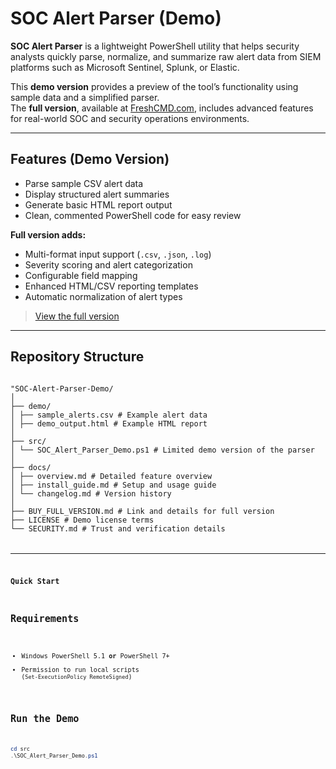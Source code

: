 # SOC Alert Parser (Demo)

**SOC Alert Parser** is a lightweight PowerShell utility that helps security analysts quickly parse, normalize, and summarize raw alert data from SIEM platforms such as Microsoft Sentinel, Splunk, or Elastic.

This **demo version** provides a preview of the tool’s functionality using sample data and a simplified parser.  
The **full version**, available at [FreshCMD.com](https://freshcmd.com), includes advanced features for real-world SOC and security operations environments.

---

## Features (Demo Version)

- Parse sample CSV alert data  
- Display structured alert summaries  
- Generate basic HTML report output  
- Clean, commented PowerShell code for easy review  

**Full version adds:**
- Multi-format input support (`.csv`, `.json`, `.log`)  
- Severity scoring and alert categorization  
- Configurable field mapping  
- Enhanced HTML/CSV reporting templates  
- Automatic normalization of alert types  

> [View the full version](https://freshcmd.com/products/soc-alert-parser)

---

## Repository Structure

<code> 
"SOC-Alert-Parser-Demo/
│
├── demo/
│ ├── sample_alerts.csv # Example alert data
│ ├── demo_output.html # Example HTML report
│
├── src/
│ └── SOC_Alert_Parser_Demo.ps1 # Limited demo version of the parser
│
├── docs/
│ ├── overview.md # Detailed feature overview
│ ├── install_guide.md # Setup and usage guide
│ └── changelog.md # Version history
│
├── BUY_FULL_VERSION.md # Link and details for full version
├── LICENSE # Demo license terms
└── SECURITY.md # Trust and verification details
<code>

---

### Quick Start

## Requirements
- Windows PowerShell 5.1 **or** PowerShell 7+  
- Permission to run local scripts (`Set-ExecutionPolicy RemoteSigned`)

## Run the Demo
```powershell
cd src
.\SOC_Alert_Parser_Demo.ps1


